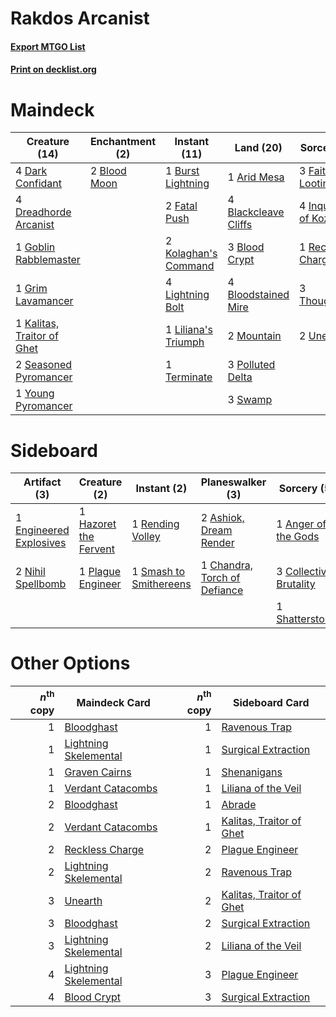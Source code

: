 # Rakdos Arcanist

#### [Export MTGO List](../collection/Rakdos%20Arcanist/Rakdos%20Arcanist.txt)
#### [Print on decklist.org](http://decklist.org/?deckmain=1%09Arid%20Mesa%0A4%09Blackcleave%20Cliffs%0A3%09Blood%20Crypt%0A2%09Blood%20Moon%0A4%09Bloodstained%20Mire%0A1%09Burst%20Lightning%0A4%09Dark%20Confidant%0A4%09Dreadhorde%20Arcanist%0A3%09Faithless%20Looting%0A2%09Fatal%20Push%0A1%09Goblin%20Rabblemaster%0A1%09Grim%20Lavamancer%0A4%09Inquisition%20of%20Kozilek%0A1%09Kalitas,%20Traitor%20of%20Ghet%0A2%09Kolaghan's%20Command%0A4%09Lightning%20Bolt%0A1%09Liliana's%20Triumph%0A2%09Mountain%0A3%09Polluted%20Delta%0A1%09Reckless%20Charge%0A2%09Seasoned%20Pyromancer%0A3%09Swamp%0A1%09Terminate%0A3%09Thoughtseize%0A2%09Unearth%0A1%09Young%20Pyromancer&deckside=1%09Anger%20of%20the%20Gods%0A2%09Ashiok,%20Dream%20Render%0A1%09Chandra,%20Torch%20of%20Defiance%0A3%09Collective%20Brutality%0A1%09Engineered%20Explosives%0A1%09Hazoret%20the%20Fervent%0A2%09Nihil%20Spellbomb%0A1%09Plague%20Engineer%0A1%09Rending%20Volley%0A1%09Shatterstorm%0A1%09Smash%20to%20Smithereens)
# Maindeck

|                                            Creature (14)                                            |                                   Enchantment (2)                                    |                                         Instant (11)                                          |                                           Land (20)                                           |                                           Sorcery (13)                                            |
|-----------------------------------------------------------------------------------------------------|--------------------------------------------------------------------------------------|-----------------------------------------------------------------------------------------------|-----------------------------------------------------------------------------------------------|---------------------------------------------------------------------------------------------------|
|4 [Dark Confidant](http://gatherer.wizards.com/Pages/Card/Details.aspx?multiverseid=397731)          |2 [Blood Moon](http://gatherer.wizards.com/Pages/Card/Details.aspx?multiverseid=45386)|1 [Burst Lightning](http://gatherer.wizards.com/Pages/Card/Details.aspx?multiverseid=397662)   |1 [Arid Mesa](http://gatherer.wizards.com/Pages/Card/Details.aspx?multiverseid=405092)         |3 [Faithless Looting](http://gatherer.wizards.com/Pages/Card/Details.aspx?multiverseid=389512)     |
|4 [Dreadhorde Arcanist](http://gatherer.wizards.com/Pages/Card/Details.aspx?multiverseid=461052)     |                                                                                      |2 [Fatal Push](http://gatherer.wizards.com/Pages/Card/Details.aspx?multiverseid=423724)        |4 [Blackcleave Cliffs](http://gatherer.wizards.com/Pages/Card/Details.aspx?multiverseid=209401)|4 [Inquisition of Kozilek](http://gatherer.wizards.com/Pages/Card/Details.aspx?multiverseid=416897)|
|1 [Goblin Rabblemaster](http://gatherer.wizards.com/Pages/Card/Details.aspx?multiverseid=438486)     |                                                                                      |2 [Kolaghan's Command](http://gatherer.wizards.com/Pages/Card/Details.aspx?multiverseid=394613)|3 [Blood Crypt](http://gatherer.wizards.com/Pages/Card/Details.aspx?multiverseid=97102)        |1 [Reckless Charge](http://gatherer.wizards.com/Pages/Card/Details.aspx?multiverseid=413686)       |
|1 [Grim Lavamancer](http://gatherer.wizards.com/Pages/Card/Details.aspx?multiverseid=430589)         |                                                                                      |4 [Lightning Bolt](http://gatherer.wizards.com/Pages/Card/Details.aspx?multiverseid=806)       |4 [Bloodstained Mire](http://gatherer.wizards.com/Pages/Card/Details.aspx?multiverseid=405094) |3 [Thoughtseize](http://gatherer.wizards.com/Pages/Card/Details.aspx?multiverseid=438676)          |
|1 [Kalitas, Traitor of Ghet](http://gatherer.wizards.com/Pages/Card/Details.aspx?multiverseid=407596)|                                                                                      |1 [Liliana's Triumph](http://gatherer.wizards.com/Pages/Card/Details.aspx?multiverseid=461025) |2 [Mountain](http://gatherer.wizards.com/Pages/Card/Details.aspx?multiverseid=439859)          |2 [Unearth](http://gatherer.wizards.com/Pages/Card/Details.aspx?multiverseid=442102)               |
|2 [Seasoned Pyromancer](http://gatherer.wizards.com/Pages/Card/Details.aspx?multiverseid=464094)     |                                                                                      |1 [Terminate](http://gatherer.wizards.com/Pages/Card/Details.aspx?multiverseid=176449)         |3 [Polluted Delta](http://gatherer.wizards.com/Pages/Card/Details.aspx?multiverseid=405104)    |                                                                                                   |
|1 [Young Pyromancer](http://gatherer.wizards.com/Pages/Card/Details.aspx?multiverseid=426592)        |                                                                                      |                                                                                               |3 [Swamp](http://gatherer.wizards.com/Pages/Card/Details.aspx?multiverseid=439858)             |                                                                                                   |


# Sideboard

|                                          Artifact (3)                                           |                                          Creature (2)                                          |                                           Instant (2)                                           |                                           Planeswalker (3)                                            |                                           Sorcery (5)                                           |
|-------------------------------------------------------------------------------------------------|------------------------------------------------------------------------------------------------|-------------------------------------------------------------------------------------------------|-------------------------------------------------------------------------------------------------------|-------------------------------------------------------------------------------------------------|
|1 [Engineered Explosives](http://gatherer.wizards.com/Pages/Card/Details.aspx?multiverseid=50139)|1 [Hazoret the Fervent](http://gatherer.wizards.com/Pages/Card/Details.aspx?multiverseid=426838)|1 [Rending Volley](http://gatherer.wizards.com/Pages/Card/Details.aspx?multiverseid=394663)      |2 [Ashiok, Dream Render](http://gatherer.wizards.com/Pages/Card/Details.aspx?multiverseid=461155)      |1 [Anger of the Gods](http://gatherer.wizards.com/Pages/Card/Details.aspx?multiverseid=438682)   |
|2 [Nihil Spellbomb](http://gatherer.wizards.com/Pages/Card/Details.aspx?multiverseid=442215)     |1 [Plague Engineer](http://gatherer.wizards.com/Pages/Card/Details.aspx?multiverseid=464049)    |1 [Smash to Smithereens](http://gatherer.wizards.com/Pages/Card/Details.aspx?multiverseid=397795)|1 [Chandra, Torch of Defiance](http://gatherer.wizards.com/Pages/Card/Details.aspx?multiverseid=417683)|3 [Collective Brutality](http://gatherer.wizards.com/Pages/Card/Details.aspx?multiverseid=414380)|
|                                                                                                 |                                                                                                |                                                                                                 |                                                                                                       |1 [Shatterstorm](http://gatherer.wizards.com/Pages/Card/Details.aspx?multiverseid=130370)        |


# Other Options

|*n*<sup>th</sup> copy|                                         Maindeck Card                                          |*n*<sup>th</sup> copy|                                          Sideboard Card                                           |
|--------------------:|------------------------------------------------------------------------------------------------|--------------------:|---------------------------------------------------------------------------------------------------|
|                    1|[Bloodghast](http://gatherer.wizards.com/Pages/Card/Details.aspx?multiverseid=438648)           |                    1|[Ravenous Trap](http://gatherer.wizards.com/Pages/Card/Details.aspx?multiverseid=197537)           |
|                    1|[Lightning Skelemental](http://gatherer.wizards.com/Pages/Card/Details.aspx?multiverseid=464157)|                    1|[Surgical Extraction](http://gatherer.wizards.com/Pages/Card/Details.aspx?multiverseid=397706)     |
|                    1|[Graven Cairns](http://gatherer.wizards.com/Pages/Card/Details.aspx?multiverseid=409559)        |                    1|[Shenanigans](http://gatherer.wizards.com/Pages/Card/Details.aspx?multiverseid=464095)             |
|                    1|[Verdant Catacombs](http://gatherer.wizards.com/Pages/Card/Details.aspx?multiverseid=405113)    |                    1|[Liliana of the Veil](http://gatherer.wizards.com/Pages/Card/Details.aspx?multiverseid=235597)     |
|                    2|[Bloodghast](http://gatherer.wizards.com/Pages/Card/Details.aspx?multiverseid=438648)           |                    1|[Abrade](http://gatherer.wizards.com/Pages/Card/Details.aspx?multiverseid=430772)                  |
|                    2|[Verdant Catacombs](http://gatherer.wizards.com/Pages/Card/Details.aspx?multiverseid=405113)    |                    1|[Kalitas, Traitor of Ghet](http://gatherer.wizards.com/Pages/Card/Details.aspx?multiverseid=407596)|
|                    2|[Reckless Charge](http://gatherer.wizards.com/Pages/Card/Details.aspx?multiverseid=413686)      |                    2|[Plague Engineer](http://gatherer.wizards.com/Pages/Card/Details.aspx?multiverseid=464049)         |
|                    2|[Lightning Skelemental](http://gatherer.wizards.com/Pages/Card/Details.aspx?multiverseid=464157)|                    2|[Ravenous Trap](http://gatherer.wizards.com/Pages/Card/Details.aspx?multiverseid=197537)           |
|                    3|[Unearth](http://gatherer.wizards.com/Pages/Card/Details.aspx?multiverseid=442102)              |                    2|[Kalitas, Traitor of Ghet](http://gatherer.wizards.com/Pages/Card/Details.aspx?multiverseid=407596)|
|                    3|[Bloodghast](http://gatherer.wizards.com/Pages/Card/Details.aspx?multiverseid=438648)           |                    2|[Surgical Extraction](http://gatherer.wizards.com/Pages/Card/Details.aspx?multiverseid=397706)     |
|                    3|[Lightning Skelemental](http://gatherer.wizards.com/Pages/Card/Details.aspx?multiverseid=464157)|                    2|[Liliana of the Veil](http://gatherer.wizards.com/Pages/Card/Details.aspx?multiverseid=235597)     |
|                    4|[Lightning Skelemental](http://gatherer.wizards.com/Pages/Card/Details.aspx?multiverseid=464157)|                    3|[Plague Engineer](http://gatherer.wizards.com/Pages/Card/Details.aspx?multiverseid=464049)         |
|                    4|[Blood Crypt](http://gatherer.wizards.com/Pages/Card/Details.aspx?multiverseid=97102)           |                    3|[Surgical Extraction](http://gatherer.wizards.com/Pages/Card/Details.aspx?multiverseid=397706)     |

